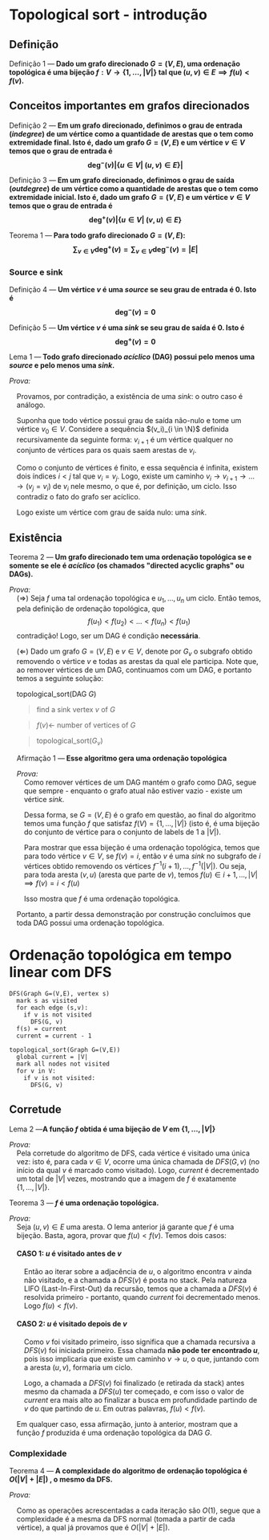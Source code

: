 <style>
body {
/*Reset the counter named theorem each time a body obj is instantiated*/
  counter-reset: theorem 0 definition 0 claim 0 lemma 0;
}
h1 {
/*Reset the counter named theorem each time a h1 obj is instantiated*/
  counter-reset: theorem 0 definition 0 claim 0 lemma 0; 
}

p.theorem::before {
  counter-increment: theorem; 
  content: "Teorema " counter(theorem) " \2014 "; 
}
p.theorem[data-attribution]::before {
  content: "Teorema " counter(theorem) " (" attr(data-attribution) ")  \2014 ";
}

p.claim::before {
  counter-increment: claim; 
  content: "Afirmação " counter(claim) " \2014 "; 
}

p.claim[data-attribution]::before {
  content: "Afirmação " counter(claim) " (" attr(data-attribution) ")  \2014 ";
}

p.definition::before {
  counter-increment: definition; 
  content: "Definição  " counter(definition) " \2014 "; 
}

p.definition[data-attribution]::before {
  content: "Definição " counter(definition) " (" attr(data-attribution) ")  \2014 ";
}

p.lemma::before {
  counter-increment: lemma; 
  content: "Lema " counter(lemma) " \2014 "; 
}
p.lemma[data-attribution]::before {
  content: "Lema " counter(lemma) " (" attr(data-attribution) ")  \2014 ";
}

div.proof{
  margin-left: 3%;
}
</style>
<script>
  let qed = document.createElement("div");
  qed.innerHTML = "$\qed$";
  qed.style = "float:right;";
  
  proof_div_array = document
                    .getElementsByClassName("proof");
  for (var d in proof_div_array){
    d.after(qed);
  }
</script>

# Topological sort - introdução

## Definição

<strong> <p class="definition"> Dado um grafo direcionado $G = (V, E)$, uma ordenação topológica é uma bijeção $f : V \to \{1, \dotsc, |V|\}$ tal que $(u, v) \in E \implies f(u) < f(v)$. </p> </strong>

## Conceitos importantes em grafos direcionados

<strong><p class="definition" id="def-indegree"> Em um grafo direcionado, definimos o grau de entrada (<em>indegree</em>) de um vértice como a quantidade de arestas que o tem como extremidade final. Isto é, dado um grafo $G = (V, E)$ e um vértice $v \in V$ temos que o grau de entrada é
$$\deg^{-}(v) |\{u \in V|\ (u, v) \in E\}|$$

</p></strong>

<strong><p class="definition"> Em um grafo direcionado, definimos o grau de saída (<em>outdegree</em>) de um vértice como a quantidade de arestas que o tem como extremidade inicial. Isto é, dado um grafo $G = (V, E)$ e um vértice $v \in V$ temos que o grau de entrada é
$$\deg^{+}(v) |\{u \in V|\ (v, u) \in E\}$$

</p></strong>

<strong><p class="theorem"> Para todo grafo direcionado $G = (V, E)$:
$$\sum_{v \in V}\deg^{+}(v) = \sum_{v \in V}\deg^{-}(v) = |E|$$

</p></strong>

### Source e sink

<strong><p class="definition"> Um vértice $v$ é uma <em>source</em> se seu grau de entrada é $0$. Isto é
$$\deg^{-}(v) = 0$$

</p></strong>

<strong><p class="definition"> Um vértice $v$ é uma <em>sink</em> se seu grau de saída é $0$. Isto é
$$\deg^{+}(v) = 0$$

</p></strong>

<strong><p class="lemma"> Todo grafo direcionado <em>acíclico</em> (DAG) possui pelo menos uma <em>source</em> e pelo menos uma <em>sink</em>.

</p></strong>

<em>Prova:</em><div class="proof">
Provamos, por contradição, a existência de uma <em>sink</em>: o outro caso é análogo.

Suponha que todo vértice possui grau de saída não-nulo e tome um vértice $v_0 \in V$. Considere a sequência $(v_i)_{i \in \N}$ definida recursivamente da seguinte forma: $v_{i+1}$ é um vértice qualquer no conjunto de vértices para os quais saem arestas de $v_i$.

Como o conjunto de vértices é finito, e essa sequência é infinita, existem dois índices $i < j$ tal que $v_i = v_j$. Logo, existe um caminho $v_i \to v_{i+1} \to \dotsc \to (v_j = v_i)$ de $v_i$ nele mesmo, o que é, por definição, um ciclo. Isso contradiz o fato do grafo ser acíclico.

Logo existe um vértice com grau de saída nulo: uma <em>sink</em>.

</div>

## Existência

<strong> <p class="theorem"> Um grafo direcionado tem uma ordenação topológica se e somente se ele é <em>acíclico</em> (os chamados "directed acyclic graphs" ou DAGs). </p></strong>
<em> Prova: </em> <div class="proof">
$(\Rightarrow)$ Seja $f$ uma tal ordenação topológica e $u_1, \dotsc, u_n$ um ciclo. Então temos, pela definição de ordenação topológica, que
$$f(u_1) < f(u_2) < \dotsc < f(u_n) < f(u_1)$$
contradição! Logo, ser um DAG é condição <strong> necessária</strong>.

$(\Leftarrow)$
Dado um grafo $G = (V, E)$ e $v \in V$, denote por $G_v$ o subgrafo obtido removendo o vértice $v$ e todas as arestas da qual ele participa. Note que, ao remover vértices de um DAG, continuamos com um DAG, e portanto temos a seguinte solução:

<div class="pseudocode">

topological_sort(DAG $G$)

> find a sink vertex $v$ of $G$

> $f(v) \gets$ number of vertices of $G$

> topological_sort($G_v$)

</div>

<strong><p class="claim"> Esse algoritmo gera uma ordenação topológica

</p></strong>
<em>Prova:</em> <div class="proof">
Como remover vértices de um DAG mantém o grafo como DAG, segue que sempre - enquanto o grafo atual não estiver vazio - existe um vértice <em>sink</em>.

Dessa forma, se $G = (V, E)$ é o grafo em questão, ao final do algoritmo temos uma função $f$ que satisfaz $f(V) = \{1, \dotsc, |V|\}$ (isto é, é uma bijeção do conjunto de vértice para o conjunto de labels de $1$ a $|V|$).

Para mostrar que essa bijeção é uma ordenação topológica, temos que para todo vértice $v \in V$, se $f(v) = i$, então $v$ é uma <em>sink</em> no subgrafo de $i$ vértices obtido removendo os vértices $f^{-1}(i+1), \dotsc, f^{-1}(|V|)$. Ou seja, para toda aresta $(v, u)$ (aresta que parte de $v$), temos $f(u) \in {i+1, \dotsc, |V|} \implies f(v) = i < f(u)$

Isso mostra que $f$ é uma ordenação topológica.

  </div>

Portanto, a partir dessa demonstração por construção concluímos que toda DAG possui uma ordenação topológica.

</div>

# Ordenação topológica em tempo linear com DFS

```
DFS(Graph G=(V,E), vertex s)
  mark s as visited
  for each edge (s,v):
    if v is not visited
      DFS(G, v)
  f(s) = current
  current = current - 1

topological_sort(Graph G=(V,E))
  global current = |V|
  mark all nodes not visited
  for v in V:
    if v is not visited:
      DFS(G, v)
```

## Corretude

<strong><p class="lemma">A função $f$ obtida é uma bijeção de $V$ em $\{1, \dotsc, |V|\}$ </p></strong>
<em>Prova:</em><div class="proof">
Pela corretude do algoritmo de DFS, cada vértice é visitado uma única vez: isto é, para cada $v \in V$, ocorre uma única chamada de $DFS(G, v)$ (no início da qual $v$ é marcado como visitado). Logo, $current$ é decrementado um total de $|V|$ vezes, mostrando que a imagem de $f$ é exatamente $\{1, \dotsc, |V|\}$.

</div>

<strong><p class="theorem"> $f$ é uma ordenação topológica.</p></strong>
<em>Prova:</em><div class="proof">
Seja $(u,v) \in E$ uma aresta. O lema anterior já garante que $f$ é uma bijeção. Basta, agora, provar que $f(u) < f(v)$. Temos dois casos:

<strong><h4>CASO 1: $u$ é visitado antes de $v$</h4></strong>

<div class="proof">

Então ao iterar sobre a adjacência de $u$, o algoritmo encontra $v$ ainda não visitado, e a chamada a $DFS(v)$ é posta no stack. Pela natureza LIFO (Last-In-First-Out) da recursão, temos que a chamada a $DFS(v)$ é resolvida primeiro - portanto, quando $current$ foi decrementado menos. Logo $f(u) < f(v)$.

</div>

<strong><h4>CASO 2: $u$ é visitado depois de $v$</h4>
</strong>

<div class="proof">

Como $v$ foi visitado primeiro, isso significa que a chamada recursiva a $DFS(v)$ foi iniciada primeiro. Essa chamada <strong>não pode ter encontrado $u$</strong>, pois isso implicaria que existe um caminho $v \to u$, o que, juntando com a aresta $(u,v)$, formaria um ciclo.

Logo, a chamada a $DFS(v)$ foi finalizado (e retirada da stack) antes mesmo da chamada a $DFS(u)$ ter começado, e com isso o valor de $current$ era mais alto ao finalizar a busca em profundidade partindo de $v$ do que partindo de $u$. Em outras palavras, $f(u) < f(v)$.

</div>

Em qualquer caso, essa afirmação, junto à anterior, mostram que a função $f$ produzida é uma ordenação topológica da DAG $G$.

</div>

### Complexidade

<strong><p class="theorem"> A complexidade do algoritmo de ordenação topológica é $O(|V| + |E|)$ , o mesmo da DFS.

</p></strong>

<em>Prova:</em><div class="proof">
Como as operações acrescentadas a cada iteração são $O(1)$, segue que a complexidade é a mesma da DFS normal (tomada a partir de cada vértice), a qual já provamos que é $O(|V| + |E|)$.

</div>
